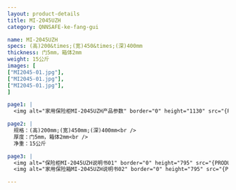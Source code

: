 ```yaml
---
layout: product-details
title: MI-2045UZH
category: QNNSAFE-ke-fang-gui

name: MI-2045UZH
specs: (高)200&times;(宽)450&times;(深)400mm
thickness: 门5mm，箱体2mm
weight: 15公斤
images: [
["MI2045-01.jpg"],
["MI2045-01.jpg"],
["MI2045-01.jpg"],
]

page1: |
  <img alt="家用保险柜MI-2045UZH产品参数" border="0" height="1130" src="{PRODUCT_IMAGES}twcps1.jpg" width="538" />

page2: |
  规格：(高)200mm;(宽)450mm;(深)400mm<br />
  厚度：门5mm，箱体2mm<br />
  净重：15公斤

page3: |
  <img alt="保险柜MI-2045UZH说明书01" border="0" height="795" src="{PRODUCT_IMAGES}mi-2045mg2045-sm01.jpg" width="538" /><br />
  <img alt="家用保险箱MI-2045UZH说明书02" border="0" height="795" src="{PRODUCT_IMAGES}mi-2045mg2045-sm02.jpg" width="538" />

---
```

